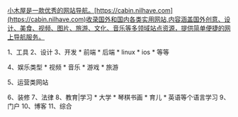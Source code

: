 [小木屋是一款优秀的网站导航。](https://cabin.nilhave.com)[https://cabin.nilhave.com](https://cabin.nilhave.com)收录国外和国内各类实用网站,内容涵盖国外创意、设计、美食、视频、图片、旅游、文化、音乐等多领域站点资源，提供简单便捷的网上导航服务。


1、工具
2、设计
3、开发
    *   前端
    *   后端
    *   linux
    *   ios
    *   等等

4、娱乐类型
    *   视频
    *   音乐
    *   游戏
    *   旅游

5、运营类网站

6、装修
7、法律
8、教育|学习
    *   大学
    *   琴棋书画
    *   育儿
    *   英语等个语言学习
9、门户
10、博客
11、综合